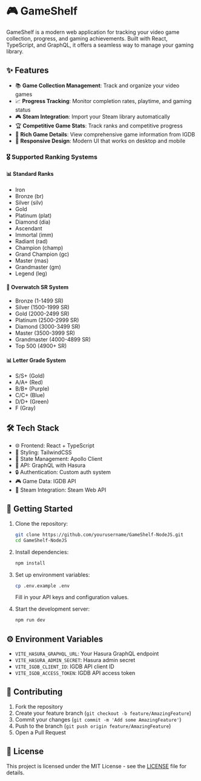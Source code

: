 # 🎮 GameShelf

GameShelf is a modern web application for tracking your video game collection, progress, and gaming achievements. Built with React, TypeScript, and GraphQL, it offers a seamless way to manage your gaming library.

## ✨ Features

- 📚 **Game Collection Management**: Track and organize your video games
- 📈 **Progress Tracking**: Monitor completion rates, playtime, and gaming status
- 🎮 **Steam Integration**: Import your Steam library automatically
- 🏆 **Competitive Game Stats**: Track ranks and competitive progress
- 🎯 **Rich Game Details**: View comprehensive game information from IGDB
- 📱 **Responsive Design**: Modern UI that works on desktop and mobile

### 🎖️ Supported Ranking Systems

#### 📊 Standard Ranks
- Iron
- Bronze (br)
- Silver (silv)
- Gold
- Platinum (plat)
- Diamond (dia)
- Ascendant
- Immortal (imm)
- Radiant (rad)
- Champion (champ)
- Grand Champion (gc)
- Master (mas)
- Grandmaster (gm)
- Legend (leg)

#### 🎯 Overwatch SR System
- Bronze (1-1499 SR)
- Silver (1500-1999 SR)
- Gold (2000-2499 SR)
- Platinum (2500-2999 SR)
- Diamond (3000-3499 SR)
- Master (3500-3999 SR)
- Grandmaster (4000-4899 SR)
- Top 500 (4900+ SR)

#### 📊 Letter Grade System
- S/S+ (Gold)
- A/A+ (Red)
- B/B+ (Purple)
- C/C+ (Blue)
- D/D+ (Green)
- F (Gray)

## 🛠️ Tech Stack

- 🌐 Frontend: React + TypeScript
- 🎨 Styling: TailwindCSS
- 💾 State Management: Apollo Client
- 📡 API: GraphQL with Hasura
- 🔒 Authentication: Custom auth system
- 🎮 Game Data: IGDB API
- 🚂 Steam Integration: Steam Web API

## 🚀 Getting Started

1. Clone the repository:
   ```bash
   git clone https://github.com/yourusername/GameShelf-NodeJS.git
   cd GameShelf-NodeJS
   ```

2. Install dependencies:
   ```bash
   npm install
   ```

3. Set up environment variables:
   ```bash
   cp .env.example .env
   ```
   Fill in your API keys and configuration values.

4. Start the development server:
   ```bash
   npm run dev
   ```

## ⚙️ Environment Variables

- `VITE_HASURA_GRAPHQL_URL`: Your Hasura GraphQL endpoint
- `VITE_HASURA_ADMIN_SECRET`: Hasura admin secret
- `VITE_IGDB_CLIENT_ID`: IGDB API client ID
- `VITE_IGDB_ACCESS_TOKEN`: IGDB API access token

## 🤝 Contributing

1. Fork the repository
2. Create your feature branch (`git checkout -b feature/AmazingFeature`)
3. Commit your changes (`git commit -m 'Add some AmazingFeature'`)
4. Push to the branch (`git push origin feature/AmazingFeature`)
5. Open a Pull Request

## 📄 License

This project is licensed under the MIT License - see the [LICENSE](LICENSE) file for details.
